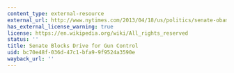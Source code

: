 ```yaml
---
content_type: external-resource
external_url: http://www.nytimes.com/2013/04/18/us/politics/senate-obama-gun-control.html?pagewanted=all
has_external_license_warning: true
license: https://en.wikipedia.org/wiki/All_rights_reserved
status: ''
title: Senate Blocks Drive for Gun Control
uid: bc70e48f-036d-47c1-bfa9-9f9524a3590e
wayback_url: ''
---
```

